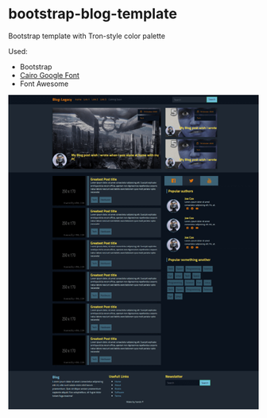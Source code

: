 # bootstrap-blog-template

Bootstrap template with Tron-style color palette

Used:

- Bootstrap
- [Cairo Google Font](https://fonts.google.com/specimen/Cairo)
- Font Awesome

![Image of Template](https://raw.githubusercontent.com/bino-faata/bootstrap-blog-template/main/screenshot.png)
